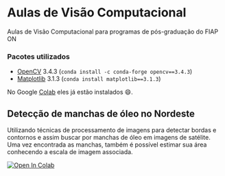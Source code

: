# Aulas de Visão Computacional

Aulas de Visão Computacional para programas de pós-graduação do FIAP ON 

### Pacotes utilizados

* [OpenCV](https://opencv.org/) 3.4.3 (```conda install -c conda-forge opencv==3.4.3```)
* [Matplotlib](https://matplotlib.org/) 3.1.3 (```conda install matplotlib==3.1.3```)

No Google [Colab](https://colab.research.google.com/) eles já estão instalados 😄.


## Detecção de manchas de óleo no Nordeste

Utilizando técnicas de processamento de imagens para detectar bordas e contornos e assim buscar por manchas de óleo em imagens de satélite. Uma vez encontrada as manchas, também é possível estimar sua área conhecendo a escala de imagem associada.

[![Open In Colab](https://colab.research.google.com/assets/colab-badge.svg)](https://colab.research.google.com/github/michelpf/fiap-on-visao-computacional/blob/master/aula-borda-contornos/bordas-contornos.ipynb)
